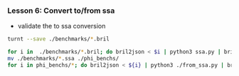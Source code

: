 ### Lesson 6: Convert to/from ssa

* validate the to ssa conversion
```sh
turnt --save ./benchmarks/*.bril
```

```sh
for i in  ./benchmarks/*.bril; do bril2json < $i | python3 ssa.py | bril2txt | tee $i.ssa ; done
mv ./benchmarks/*.ssa ./phi_benchs/
for i in phi_benchs/*; do bril2json < ${i} | python3 ./from_ssa.py | bril2txt | tee ${i}.back; done
```